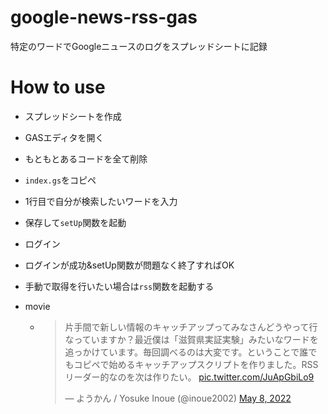 # google-news-rss-gas
特定のワードでGoogleニュースのログをスプレッドシートに記録

# How to use

 - スプレッドシートを作成
 - GASエディタを開く
 - もともとあるコードを全て削除
 - `index.gs`をコピペ
 - 1行目で自分が検索したいワードを入力
 - 保存して`setUp`関数を起動
 - ログイン
 - ログインが成功&setUp関数が問題なく終了すればOK
 - 手動で取得を行いたい場合は`rss`関数を起動する
- movie 

     - <blockquote class="twitter-tweet"><p lang="ja" dir="ltr">片手間で新しい情報のキャッチアップってみなさんどうやって行なっていますか？最近僕は「滋賀県実証実験」みたいなワードを追っかけています。毎回調べるのは大変です。ということで誰でもコピペで始めるキャッチアップスクリプトを作りました。RSSリーダー的なのを次は作りたい。 <a href="https://t.co/JuApGbiLo9">pic.twitter.com/JuApGbiLo9</a></p>&mdash; ようかん / Yosuke Inoue (@inoue2002) <a href="https://twitter.com/inoue2002/status/1523188278241140736?ref_src=twsrc%5Etfw">May 8, 2022</a></blockquote> <script async src="https://platform.twitter.com/widgets.js" charset="utf-8"></script>
